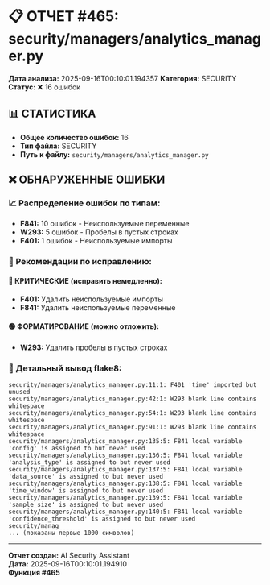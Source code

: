 # 📋 ОТЧЕТ #465: security/managers/analytics_manager.py

**Дата анализа:** 2025-09-16T00:10:01.194357
**Категория:** SECURITY
**Статус:** ❌ 16 ошибок

## 📊 СТАТИСТИКА

- **Общее количество ошибок:** 16
- **Тип файла:** SECURITY
- **Путь к файлу:** `security/managers/analytics_manager.py`

## ❌ ОБНАРУЖЕННЫЕ ОШИБКИ

### 📈 Распределение ошибок по типам:

- **F841:** 10 ошибок - Неиспользуемые переменные
- **W293:** 5 ошибок - Пробелы в пустых строках
- **F401:** 1 ошибок - Неиспользуемые импорты

### 🎯 Рекомендации по исправлению:

#### 🔴 КРИТИЧЕСКИЕ (исправить немедленно):
- **F401:** Удалить неиспользуемые импорты
- **F841:** Удалить неиспользуемые переменные

#### 🟢 ФОРМАТИРОВАНИЕ (можно отложить):
- **W293:** Удалить пробелы в пустых строках

### 📝 Детальный вывод flake8:

```
security/managers/analytics_manager.py:11:1: F401 'time' imported but unused
security/managers/analytics_manager.py:42:1: W293 blank line contains whitespace
security/managers/analytics_manager.py:54:1: W293 blank line contains whitespace
security/managers/analytics_manager.py:91:1: W293 blank line contains whitespace
security/managers/analytics_manager.py:135:5: F841 local variable 'config' is assigned to but never used
security/managers/analytics_manager.py:136:5: F841 local variable 'analysis_type' is assigned to but never used
security/managers/analytics_manager.py:137:5: F841 local variable 'data_source' is assigned to but never used
security/managers/analytics_manager.py:138:5: F841 local variable 'time_window' is assigned to but never used
security/managers/analytics_manager.py:139:5: F841 local variable 'sample_size' is assigned to but never used
security/managers/analytics_manager.py:140:5: F841 local variable 'confidence_threshold' is assigned to but never used
security/manag
... (показаны первые 1000 символов)
```

---
**Отчет создан:** AI Security Assistant  
**Дата:** 2025-09-16T00:10:01.194910  
**Функция #465**
